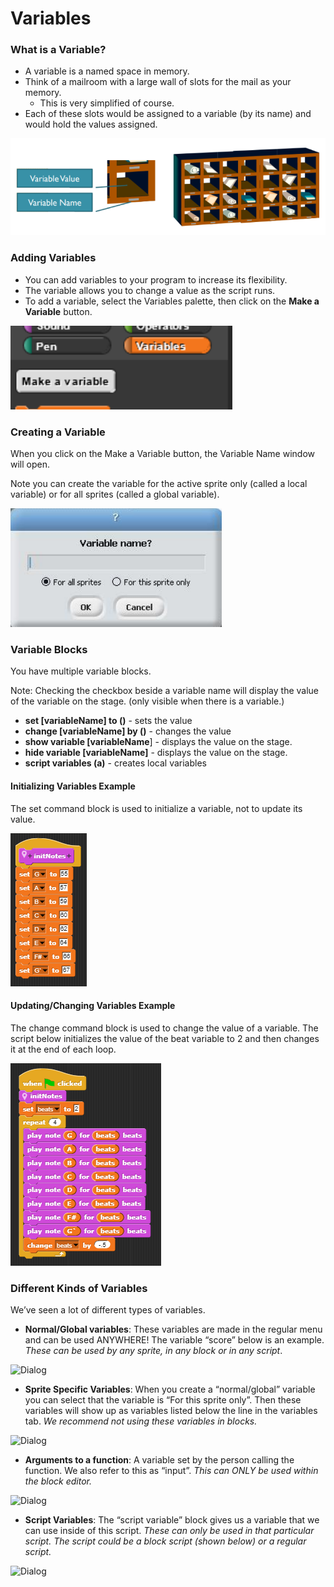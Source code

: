 # Variables

### What is a Variable? <a id="different-kinds-of-variables"></a>

* A variable is a named space in memory. 
* Think of a mailroom with a large wall of slots for the mail as your memory. 
  * This is very simplified of course. 
* Each of these slots would be assigned to a variable \(by its name\) and would hold the values assigned.

![](.gitbook/assets/image%20%2839%29.png)

### Adding Variables

* You can add variables to your program to increase its flexibility. 
* The variable allows you to change a value as the script runs. 
* To add a variable, select the Variables palette, then click on the **Make a Variable** button.

![](.gitbook/assets/image%20%28108%29.png)

### Creating a Variable <a id="different-kinds-of-variables"></a>

When you click on the Make a Variable button, the Variable Name window will open.

Note you can create the variable for the active sprite only \(called a local variable\) or for all sprites \(called a global variable\).

![](.gitbook/assets/image%20%2823%29.png)

### Variable Blocks <a id="different-kinds-of-variables"></a>

You have multiple variable blocks.

Note: Checking the checkbox beside a variable name will display the value of the variable on the stage. \(only visible when there is a variable.\) 

* **set \[variableName\] to \(\)** - sets the value 
* **change \[variableName\] by \(\)** - changes the value
* **show variable \[variableName**\] - displays the value on the stage. 
* **hide variable \[variableName\]** - displays the value on the stage. 
* **script variables \(a\)** - creates local variables

#### Initializing Variables Example

The set command block is used to initialize a variable, not to update its value.

![](.gitbook/assets/image%20%2870%29.png)

#### Updating/Changing Variables Example

The change command block is used to change the value of a variable. The script below initializes the value of the beat variable to 2 and then changes it at the end of each loop.

![](.gitbook/assets/image%20%281%29.png)

### Different Kinds of Variables <a id="different-kinds-of-variables"></a>

We’ve seen a lot of different types of variables.

* **Normal/Global variables**: These variables are made in the regular menu and can be used ANYWHERE! The variable “score” below is an example. _These can be used by any sprite, in any block or in any script_.

![Dialog](http://bjc-nc.github.io/bjc-course/curriculum/03-build-your-own-blocks/labs/lab-block-33.png)

* **Sprite Specific Variables**: When you create a “normal/global” variable you can select that the variable is “For this sprite only”. Then these variables will show up as variables listed below the line in the variables tab. _We recommend not using these variables in blocks._

![Dialog](http://bjc-nc.github.io/bjc-course/curriculum/03-build-your-own-blocks/labs/lab-block-34.png)

* **Arguments to a function**: A variable set by the person calling the function. We also refer to this as “input”. _This can ONLY be used within the block editor._

![Dialog](http://bjc-nc.github.io/bjc-course/curriculum/03-build-your-own-blocks/labs/lab-block-35.png)

* **Script Variables**: The “script variable” block gives us a variable that we can use inside of this script. _These can only be used in that particular script. The script could be a block script \(shown below\) or a regular script._

![Dialog](http://bjc-nc.github.io/bjc-course/curriculum/03-build-your-own-blocks/labs/lab-block-36.png)

